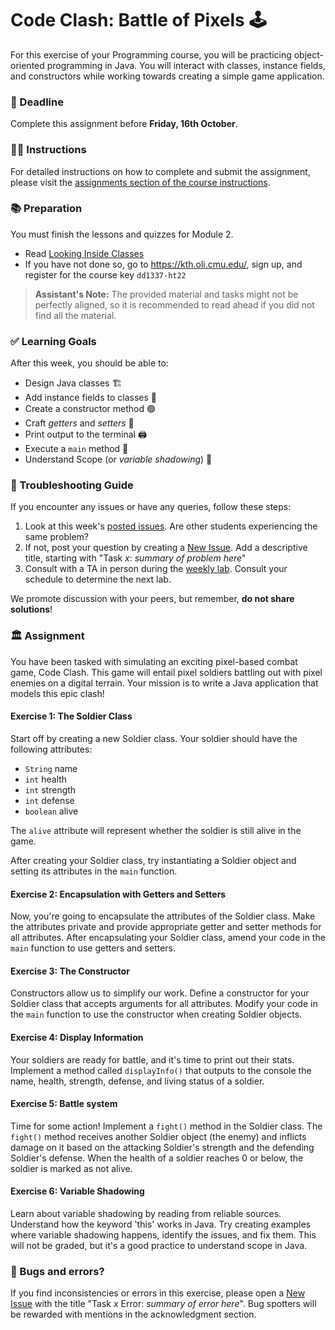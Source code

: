 # Code Clash: Battle of Pixels 🕹️

For this exercise of your Programming course, you will be practicing object-oriented programming in Java. You will interact with classes, instance fields, and constructors while working towards creating a simple game application.

### 📅 Deadline
Complete this assignment before **Friday, 16th October**.

### 👩‍🏫 Instructions
For detailed instructions on how to complete and submit the assignment, please visit the [assignments section of the course instructions](https://gits-15.sys.kth.se/inda-22/course-instructions#assignments).

### 📚 Preparation
You must finish the lessons and quizzes for Module 2.

- Read [Looking Inside Classes](https://kth.oli.cmu.edu/jcourse/webui/syllabus/module.do?context=f5e5a808ac1f088812f2a8ce315bac60)
- If you have not done so, go to https://kth.oli.cmu.edu/, sign up, and register for the course key `dd1337-ht22`

> **Assistant's Note:** The provided material and tasks might not be perfectly aligned, so it is recommended to read ahead if you did not find all the material.

### ✅ Learning Goals

After this week, you should be able to:
* Design Java classes 🏗️
* Add instance fields to classes 📝
* Create a constructor method 🟢
* Craft *getters* and *setters* 🔧
* Print output to the terminal 🖨️
* Execute a `main` method 🔄
* Understand Scope (or *variable shadowing*) 📏

### 🚨 Troubleshooting Guide
If you encounter any issues or have any queries, follow these steps:

1. Look at this week's [posted issues](https://gits-15.sys.kth.se/inda-22/help/issues). Are other students experiencing the same problem?
2. If not, post your question by creating a [New Issue](https://gits-15.sys.kth.se/inda-22/help/issues/new). Add a descriptive title, starting with "Task *x*: *summary of problem here*"
3. Consult with a TA in person during the [weekly lab](https://queue.csc.kth.se/Queue/INDA). Consult your schedule to determine the next lab.

We promote discussion with your peers, but remember, **do not share solutions**!

### 🏛 Assignment

You have been tasked with simulating an exciting pixel-based combat game, Code Clash. This game will entail pixel soldiers battling out with pixel enemies on a digital terrain. Your mission is to write a Java application that models this epic clash!

#### Exercise 1: The Soldier Class

Start off by creating a new Soldier class. Your soldier should have the following attributes:

- `String` name
- `int` health
- `int` strength
- `int` defense
- `boolean` alive

The `alive` attribute will represent whether the soldier is still alive in the game.

After creating your Soldier class, try instantiating a Soldier object and setting its attributes in the `main` function.

#### Exercise 2: Encapsulation with Getters and Setters

Now, you're going to encapsulate the attributes of the Soldier class. Make the attributes private and provide appropriate getter and setter methods for all attributes. 
After encapsulating your Soldier class, amend your code in the `main` function to use getters and setters.

#### Exercise 3: The Constructor 

Constructors allow us to simplify our work. Define a constructor for your Soldier class that accepts arguments for all attributes. Modify your code in the `main` function to use the constructor when creating Soldier objects.

#### Exercise 4: Display Information

Your soldiers are ready for battle, and it's time to print out their stats. Implement a method called `displayInfo()` that outputs to the console the name, health, strength, defense, and living status of a soldier.

#### Exercise 5: Battle system

Time for some action! Implement a `fight()` method in the Soldier class. The `fight()` method receives another Soldier object (the enemy) and inflicts damage on it based on the attacking Soldier's strength and the defending Soldier's defense. When the health of a soldier reaches 0 or below, the soldier is marked as not alive. 

#### Exercise 6: Variable Shadowing

Learn about variable shadowing by reading from reliable sources. Understand how the keyword 'this' works in Java. Try creating examples where variable shadowing happens, identify the issues, and fix them. This will not be graded, but it's a good practice to understand scope in Java.

### 🐞 Bugs and errors?

If you find inconsistencies or errors in this exercise, please open a [New Issue](https://gits-15.sys.kth.se/inda-22/help/issues/new) with the title "Task *x* Error: *summary of error here*". Bug spotters will be rewarded with mentions in the acknowledgment section.